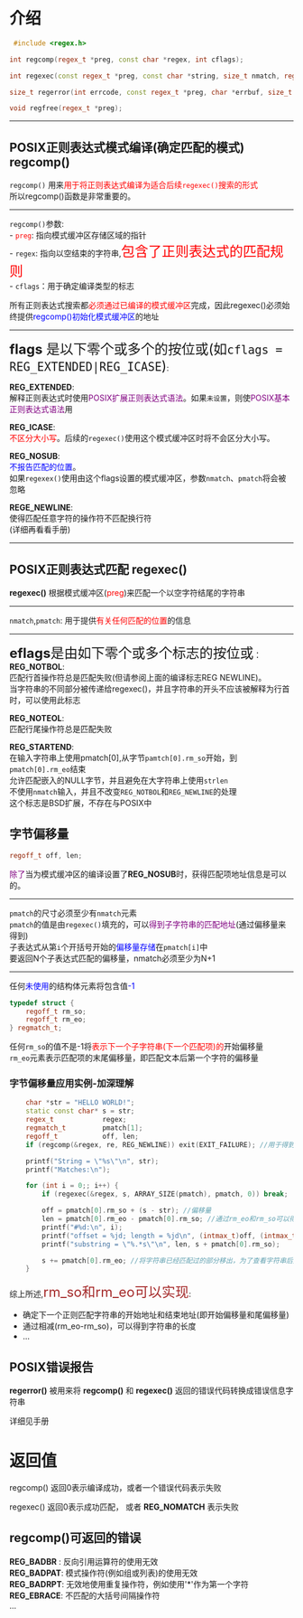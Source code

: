 # 介绍
```cpp
 #include <regex.h>

int regcomp(regex_t *preg, const char *regex, int cflags);

int regexec(const regex_t *preg, const char *string, size_t nmatch, regmatch_t pmatch[], int eflags);

size_t regerror(int errcode, const regex_t *preg, char *errbuf, size_t errbuf_size);

void regfree(regex_t *preg);
```

---

## POSIX正则表达式模式编译(确定匹配的模式) regcomp()
`regcomp()` 用来<font color=red>用于将正则表达式编译为适合后续`regexec()`搜索的形式</font>  
所以regcomp()函数是非常重要的。  

---

`regcomp()`参数:  
    - <font color=red>`preg`</font>: 指向模式缓冲区存储区域的指针  
    - `regex`: 指向以空结束的字符串,<font size=5 color=red>包含了正则表达式的匹配规则</font>  
    - `cflags`：用于确定编译类型的标志   

所有正则表达式搜索都<font color=red>必须通过已编译的模式缓冲区</font>完成，因此regexec()必须始终提供<font color=blue>regcomp()初始化模式缓冲区</font>的地址  

---

<font size=5>**flags** 是以下零个或多个的按位或(如`cflags = REG_EXTENDED|REG_ICASE`)</font>:  

**REG_EXTENDED**:   
解释正则表达式时使用<font color=purple>POSIX扩展正则表达式语法</font>。如果`未设置`，则使<font color=purple>POSIX基本正则表达式语法</font>用  

**REG_ICASE**:  
<font color=red>不区分大小写</font>。后续的`regexec()`使用这个模式缓冲区时将不会区分大小写。  

**REG_NOSUB**:  
<font color=blue>不报告匹配的位置</font>。  
如果`regexex()`使用由这个flags设置的模式缓冲区，参数`nmatch`、`pmatch`将会被忽略  

**REGE_NEWLINE**:  
使得匹配任意字符的操作符不匹配换行符  
(详细再看看手册)  

---

## POSIX正则表达式匹配 regexec()
**regexec()** 根据模式缓冲区(<font color=red>preg</font>)来匹配一个以空字符结尾的字符串  

---
`nmatch`,`pmatch`: 用于提供<font color=red>有关任何匹配的位置</font>的信息  

--- 
<font size=5>**eflags**是由如下零个或多个标志的按位或</font>：  
**REG_NOTBOL**:  
匹配行首操作符总是匹配失败(但请参阅上面的编译标志REG NEWLINE)。  
当字符串的不同部分被传递给regexec()，并且字符串的开头不应该被解释为行首时，可以使用此标志  

**REG_NOTEOL**:  
匹配行尾操作符总是匹配失败  

**REG_STARTEND**:  
在输入字符串上使用pmatch[0],从字节`pamtch[0].rm_so`开始，到`pmatch[0].rm_eo`结束  
允许匹配嵌入的NULL字节，并且避免在大字符串上使用`strlen`  
不使用`nmatch`输入，并且不改变`REG_NOTBOL`和`REG_NEWLINE`的处理  
这个标志是BSD扩展，不存在与POSIX中  


## 字节偏移量
```cpp
regoff_t off, len;  
```
<font color=purple>除了</font>当为模式缓冲区的编译设置了**REG_NOSUB**时，获得匹配项地址信息是可以的。  

---
`pmatch`的尺寸必须至少有`nmatch`元素  
`pmatch`的值是由`regexec()`填充的，可以<font color=purple>得到子字符串的匹配地址</font>(通过偏移量来得到)  
子表达式从第`i`个开括号开始的<font color=blue>偏移量存储</font>在`pmatch[i]`中  
要返回N个子表达式匹配的偏移量，nmatch必须至少为N+1  

---
任何<font color=blue>未使用</font>的结构体元素将包含值<font color=blue>-1</font>  
```cpp
typedef struct {
    regoff_t rm_so;
    regoff_t rm_eo;
} regmatch_t;
```
任何`rm_so`的值不是-1将<font color=red>表示下一个子字符串(下一个匹配项)的</font>开始偏移量  
`rm_eo`元素表示匹配项的末尾偏移量，即匹配文本后第一个字符的偏移量  

### 字节偏移量应用实例-加深理解
```cpp
    char *str = "HELLO WORLD!";
    static const char* s = str;
    regex_t            regex;
    regmatch_t         pmatch[1];
    regoff_t           off, len;
    if (regcomp(&regex, re, REG_NEWLINE)) exit(EXIT_FAILURE); //用于得到模式缓冲区

    printf("String = \"%s\"\n", str);
    printf("Matches:\n");

    for (int i = 0;; i++) {
        if (regexec(&regex, s, ARRAY_SIZE(pmatch), pmatch, 0)) break;

        off = pmatch[0].rm_so + (s - str); //偏移量
        len = pmatch[0].rm_eo - pmatch[0].rm_so; //通过rm_eo和rm_so可以得到匹配项的长度
        printf("#%d:\n", i);
        printf("offset = %jd; length = %jd\n", (intmax_t)off, (intmax_t)len);
        printf("substring = \"%.*s\"\n", len, s + pmatch[0].rm_so);

        s += pmatch[0].rm_eo; //将字符串已经匹配过的部分移出，为了查看字符串后是否还有匹配项
    }
```

综上所述,<font size=5 color=brown>rm_so和rm_eo可以实现</font>:  
- 确定下一个正则匹配字符串的开始地址和结束地址(即开始偏移量和尾偏移量)   
- 通过相减(rm_eo-rm_so)，可以得到字符串的长度  
- ...

## POSIX错误报告
**regerror()** 被用来将 **regcomp()** 和 **regexec()** 返回的错误代码转换成错误信息字符串  

详细见手册  

# 返回值
regcomp() 返回0表示编译成功，或者一个错误代码表示失败  

regexec() 返回0表示成功匹配， 或者 **REG_NOMATCH** 表示失败  

## regcomp()可返回的错误
**REG_BADBR** : 反向引用运算符的使用无效  
**REG_BADPAT**: 模式操作符(例如组或列表)的使用无效  
**REG_BADRPT**: 无效地使用重复操作符，例如使用'*'作为第一个字符  
**REG_EBRACE**: 不匹配的大括号间隔操作符  
...  



